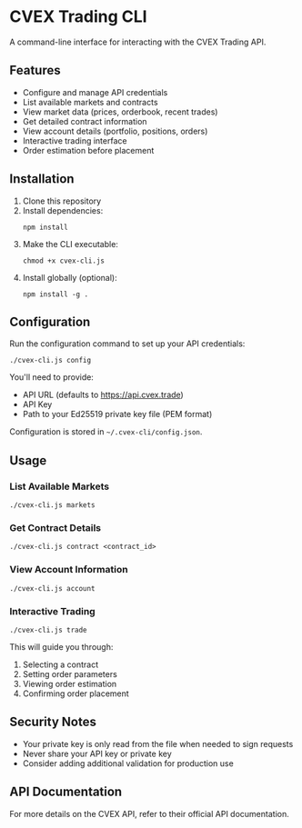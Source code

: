 # CVEX Trading CLI

A command-line interface for interacting with the CVEX Trading API.

## Features

- Configure and manage API credentials
- List available markets and contracts
- View market data (prices, orderbook, recent trades)
- Get detailed contract information
- View account details (portfolio, positions, orders)
- Interactive trading interface
- Order estimation before placement

## Installation

1. Clone this repository
2. Install dependencies:
   ```
   npm install
   ```
3. Make the CLI executable:
   ```
   chmod +x cvex-cli.js
   ```
4. Install globally (optional):
   ```
   npm install -g .
   ```

## Configuration

Run the configuration command to set up your API credentials:

```
./cvex-cli.js config
```

You'll need to provide:
- API URL (defaults to https://api.cvex.trade)
- API Key
- Path to your Ed25519 private key file (PEM format)

Configuration is stored in `~/.cvex-cli/config.json`.

## Usage

### List Available Markets

```
./cvex-cli.js markets
```

### Get Contract Details

```
./cvex-cli.js contract <contract_id>
```

### View Account Information

```
./cvex-cli.js account
```

### Interactive Trading

```
./cvex-cli.js trade
```

This will guide you through:
1. Selecting a contract
2. Setting order parameters
3. Viewing order estimation
4. Confirming order placement

## Security Notes

- Your private key is only read from the file when needed to sign requests
- Never share your API key or private key
- Consider adding additional validation for production use

## API Documentation

For more details on the CVEX API, refer to their official API documentation.